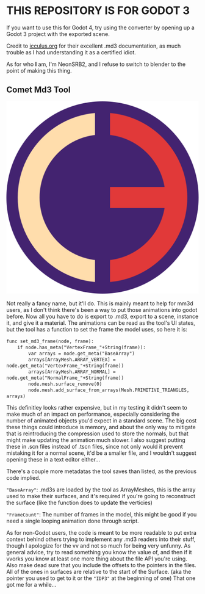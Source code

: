 # **THIS REPOSITORY IS FOR GODOT 3**
If you want to use this for Godot 4, try using the converter by opening up a Godot 3 project with the exported scene.


Credit to [icculus.org](https://icculus.org/homepages/phaethon/q3a/formats/md3format.html) for their excellent .md3 documentation, as much trouble as I had understanding it as a certified idiot.

As for who __I__ am, I'm NeonSRB2, and I refuse to switch to blender to the point of making this thing.


## Comet Md3 Tool
![look mom its a sonis and knuckle reference omgggggggggg](https://raw.githubusercontent.com/NeonSRB2/CometMd3Tool/main/icon.png)


Not really a fancy name, but it'll do.
This is mainly meant to help for mm3d users, as I don't think there's been a way to put those animations into godot before. Now all you have to do is export to .md3, export to a scene, instance it, and give it a material.
The animations can be read as the tool's UI states, but the tool has a function to set the frame the model uses, so here it is:
```
func set_md3_frame(node, frame):
	if node.has_meta("VertexFrame_"+String(frame)):
		var arrays = node.get_meta("BaseArray")
		arrays[ArrayMesh.ARRAY_VERTEX] = node.get_meta("VertexFrame_"+String(frame))
		arrays[ArrayMesh.ARRAY_NORMAL] = node.get_meta("NormalFrame_"+String(frame))
		node.mesh.surface_remove(0)
		node.mesh.add_surface_from_arrays(Mesh.PRIMITIVE_TRIANGLES, arrays)
```
This definitley looks rather expensive, but in my testing it didn't seem to make much of an impact on performance, especially considering the number of animated objects you'd expect in a standard scene.
The big cost these things could introduce is memory, and about the only way to mitigate that is reintroducing the compression used to store the normals, but that might make updating the animation much slower.
I also suggest putting these in .scn files instead of .tscn files, since not only would it prevent mistaking it for a normal scene, it'd be a smaller file, and I wouldn't suggest opening these in a text editor either...


There's a couple more metadatas the tool saves than listed, as the previous code implied.

`"BaseArray"`: .md3s are loaded by the tool as ArrayMeshes, this is the array used to make their surfaces, and it's required if you're going to reconstruct the surface (like the function does to update the verticies)

`"FrameCount"`: The number of frames in the model, this might be good if you need a single looping animation done through script.


As for non-Godot users, the code is meant to be more readable to put extra context behind others trying to implement any .md3 readers into their stuff, though I apologize for the vv and not so much for being very unfunny.
As general advice, try to read something you know the value of, and then if it vvorks you know at least one more thing about the file API you're using.
Also make dead sure that you include the offsets to the pointers in the files. All of the ones in surfaces are relative to the start of the Surface. (aka the pointer you used to get to it or the `"IDP3"` at the beginning of one) That one got me for a while...

